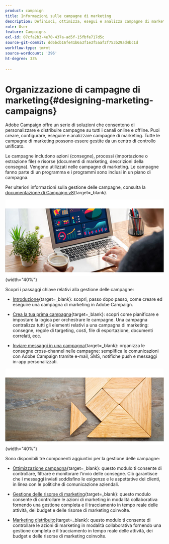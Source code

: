 ```yaml
---
product: campaign
title: Informazioni sulle campagne di marketing
description: Definisci, ottimizza, esegui e analizza campagne di marketing
role: User
feature: Campaigns
exl-id: 07cfa2b3-4e70-437a-ad5f-15fbfe717d5c
source-git-commit: dd6bcb16fe41b6a3f1e3f5aaf2f753b29ad4bc1d
workflow-type: tm+mt
source-wordcount: '296'
ht-degree: 33%

---
```


# Organizzazione di campagne di marketing{#designing-marketing-campaigns}

Adobe Campaign offre un serie di soluzioni che consentono di personalizzare e distribuire campagne su tutti i canali online e offline. Puoi creare, configurare, eseguire e analizzare campagne di marketing. Tutte le campagne di marketing possono essere gestite da un centro di controllo unificato.

Le campagne includono azioni (consegne), processi (importazione o estrazione file) e risorse (documenti di marketing, descrizioni della consegna). Vengono utilizzati nelle campagne di marketing. Le campagne fanno parte di un programma e i programmi sono inclusi in un piano di campagna.

Per ulteriori informazioni sulla gestione delle campagne, consulta la [documentazione di Campaign v8](https://experienceleague.adobe.com/docs/campaign/campaign-v8/campaigns/campaigns.html?lang=it){target=_blank}.

![](assets/do-not-localize/campaign.jpg){width="40%"}

Scopri i passaggi chiave relativi alla gestione delle campagne:

* [Introduzione](https://experienceleague.adobe.com/docs/campaign/automation/campaign-orchestration/set-up-campaigns.html?lang=it){target=_blank}: scopri, passo dopo passo, come creare ed eseguire una campagna di marketing in Adobe Campaign.

* [Crea la tua prima campagna](https://experienceleague.adobe.com/docs/campaign/automation/campaign-orchestration/marketing-campaign-create.html?lang=it){target=_blank}: scopri come pianificare e impostare la logica per orchestrare le campagne. Una campagna centralizza tutti gli elementi relativi a una campagna di marketing: consegne, regole di targeting, costi, file di esportazione, documenti correlati, ecc.

* [Inviare messaggi in una campagna](https://experienceleague.adobe.com/docs/campaign/automation/campaign-orchestration/marketing-campaign-deliveries.html?lang=it){target=_blank}: organizza le consegne cross-channel nelle campagne: semplifica le comunicazioni con Adobe Campaign tramite e-mail, SMS, notifiche push e messaggi in-app personalizzati.

![](assets/do-not-localize/add-on.jpg){width="40%"}

Sono disponibili tre componenti aggiuntivi per la gestione delle campagne:

* [Ottimizzazione campagna](https://experienceleague.adobe.com/docs/campaign/automation/campaign-optimization/campaign-typologies.html?lang=it){target=_blank}: questo modulo ti consente di controllare, filtrare e monitorare l&#39;invio delle consegne. Ciò garantisce che i messaggi inviati soddisfino le esigenze e le aspettative dei clienti, in linea con le politiche di comunicazione aziendali.

* [Gestione delle risorse di marketing](https://experienceleague.adobe.com/docs/campaign/automation/mrm/about-marketing-resource-management.html?lang=it){target=_blank}: questo modulo consente di controllare le azioni di marketing in modalità collaborativa fornendo una gestione completa e il tracciamento in tempo reale delle attività, dei budget e delle risorse di marketing coinvolte.

* [Marketing distribuito](https://experienceleague.adobe.com/docs/campaign/automation/distributed-marketing/about-distributed-marketing.html?lang=it){target=_blank}: questo modulo ti consente di controllare le azioni di marketing in modalità collaborativa fornendo una gestione completa e il tracciamento in tempo reale delle attività, dei budget e delle risorse di marketing coinvolte.

<!--

Adobe Campaign lets you define, optimize, execute and analyze communications and marketing campaigns. Adobe Campaign acts like a unified order and execution center for marketing strategies. For more on this, refer to [Access campaigns](../../distributed/using/accessing-campaigns.md) and [Create marketing campaigns](../../campaign/using/setting-up-marketing-campaigns.md).

In addition, the **Marketing Resource Management (MRM)** module lets you control marketing actions in a collaborative mode by providing complete management and real-time tracking of the tasks, budgets and marketing resources involved. The Marketing Resource Management lets you optimize and regulate the management of internal and external processes, resources and marketing campaigns, as well as third party relations (agencies, printers, etc.). For more on this, refer to [this section](../../mrm/using/about-marketing-resource-management.md).

>[!NOTE]
>
>For more on the Adobe Campaign core functionalities, refer t [this section](../../platform/using/about-adobe-campaign-classic.md) section.  
>Capabilities related to population targeting, message personalization and message delivery on the various channels are detailed in [this section](../../delivery/using/steps-about-delivery-creation-steps.md).

![](assets/do-not-localize/how-to-video.png) [Discover marketing campaigns keys concepts in video](#video)

## Core concepts {#core-concepts}

The following concepts need to be known in the context of Campaign:

* **Campaign**

  A campaign centralizes all the elements related to a marketing campaign: deliveries, targeting rules, costs, export files, related documents, etc. Each campaign is attached to a program.

  For more on this, refer to [Adding a campaign](../../campaign/using/setting-up-marketing-campaigns.md#adding-a-campaign).

* **Program**

  A program lets you define marketing actions for a calendar period: launch, canvassing, loyalty, etc. Each program contains campaigns linked to a calendar, which provides an overall view.

* **Plan**

  The marketing plan can contain multiple programs. It is linked to a calendar period, has an allocated budget and can also be linked up to documents and objectives.

  For more on this, refer to [Campaign calendar](../../campaign/using/accessing-marketing-campaigns.md#campaign-calendar).

* **Workflow**

  A campaign workflow contains the same activities as for all workflows but is specific to the campaign. It enables you to create and configure deliveries for all available channels.

  For more on this, refer to [this section](../../campaign/using/marketing-campaign-deliveries.md#building-the-main-target-in-a-workflow).

* **Objectives**

  Within the campaign, program or plan, you can state a list of objectives. These are quantified values to be reached. At the end of the campaign, program or plan, the MRM module lets you compare the objectives and results in dedicated reports.

* **Delivery outline**

  A delivery outline is a structured description of a delivery. Every delivery can refer to a delivery outline which contains, for example, the related offers, documents to be attached, or a link to stores. An offer can be referenced in the delivery according to the delivery outline selected.

  For more on this, refer to [this section](../../campaign/using/marketing-campaign-deliveries.md#associating-and-structuring-resources-linked-via-a-delivery-outline).

## Tutorial {#video}

This video presents the key concepts of marketing campaigns.

>[!VIDEO](https://video.tv.adobe.com/v/326578?quality=12&captions=ita)

Additional Campaign Classic how-to videos are available [here](https://experienceleague.adobe.com/docs/campaign-classic-learn/tutorials/overview.html?lang=it).

-->